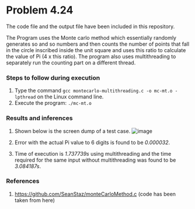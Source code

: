 # Problem 4.24
The code file and the output file have been included in this repository.

The Program uses the Monte carlo method which essentially randomly generates so and so numbers and then counts the number of points that fall in the circle inscribed inside the unit square and uses this ratio to calculate the value of Pi (4 x this ratio).
The program also uses multithreading to separately run the counting part on a different thread.

### Steps to follow during execution
1. Type the command `gcc montecarlo-multithreading.c -o mc-mt.o -lpthread` on the Linux command line.
2. Execute the program: `./mc-mt.o`

### Results and inferences
1. Shown below is the screen dump of a test case.
![image](https://user-images.githubusercontent.com/67586625/143718808-ffe77118-c7f2-4759-9391-0c50f78fdc40.png)

2. Error with the actual Pi value to 6 digits is found to be *0.000032*.
3. Time of execution is *1.737739s* using multithreading and the time required for the same input without multithreading was found to be *3.084187s*.

### References
1. https://github.com/SeanStaz/monteCarloMethod.c (code has been taken from here)

